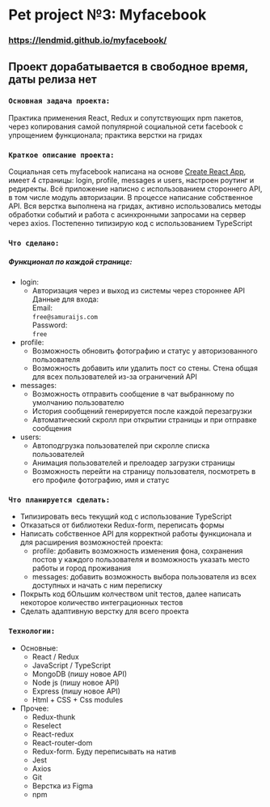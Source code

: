 # Pet project №3: Myfacebook
### https://lendmid.github.io/myfacebook/

## Проект дорабатывается в свободное время, даты релиза нет
 
### `Основная задача проекта:`
Практика применения React, Redux и сопутствующих npm пакетов, через копирования самой популярной социальной сети facebook с упрощением функционала; практика верстки на гридах

### `Краткое описание проекта:`
Социальная сеть myfacebook написана на основе [Create React App](https://github.com/facebook/create-react-app), имеет 4 страницы: login, profile, messages и users, настроен роутинг и редиректы. Всё приложение написно с использованием стороннего API, в том числе модуль авторизации. В процессе написание собственное API. Вся верстка выполнена на гридах, активно использовались методы обработки событий и работа с асинхронными запросами на сервер через axios. Постепенно типизирую код с использованием TypeScript

### `Что сделано:`
##### Функционал по каждой странице:
* login:
    * Авторизация через и выход из системы через стороннее API <br/>
     Данные для входа:<br/> 
     Email: <br/>
     `free@samuraijs.com` <br/>
     Password: <br/>
     `free`
* profile:
    * Возможность обновить фотографию и статус у авторизованного пользователя 
    * Возможность добавить или удалить пост со стены. Стена общая для всех пользователей из-за ограничений API
* messages:
    * Возможность отправить сообщение в чат выбранному по умолчанию пользователю
    * История сообщений генерируется после каждой перезагрузки
    * Автоматический скролл при открытии страницы и при отправке сообщения
* users:
    * Автоподгрузка пользователей при скролле списка пользователей 
    * Анимация пользователей и прелоадер загрузки страницы
    * Возможность перейти на страницу пользователя, посмотреть в его профиле фотографию, имя и статус
  
### `Что планируется сделать:`
* Типизировать весь текущий код с использование TypeScript
* Отказаться от библиотеки Redux-form, переписать формы
* Написать собственное API для корректной работы функционала и для расширения возможностей проекта:
    * profile: добавить возможность изменения фона, сохранения постов у каждого пользователя и возможность указать место работы и город проживания
    * messages: добавить возможность выбора пользователя из всех доступных и начать с ним переписку
* Покрыть код бОльшим колчеством unit тестов, далее написать некоторое количество интеграционных тестов
* Сделать адаптивную верстку для всего проекта

### `Технологии:`
- Основные:
    - React / Redux
    - JavaScript / TypeScript
    - MongoDB (пишу новое API)
    - Node js (пишу новое API)
    - Express (пишу новое API)
    - Html + CSS + Css modules
- Прочее:
    - Redux-thunk 
    - Reselect
    - React-redux
    - React-router-dom
    - Redux-form. Буду переписывать на натив
    - Jest
    - Axios
    - Git 
    - Верстка из Figma
    - npm
